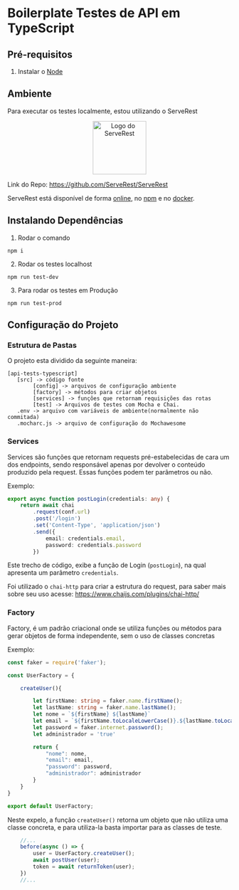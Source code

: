 # __Boilerplate Testes de API em TypeScript__


## __Pré-requisitos__
1. Instalar o [Node](https://nodejs.org/pt-br/)

## __Ambiente__
Para executar os testes localmente, estou utilizando o ServeRest

<p align="center">
 <img alt="Logo do ServeRest" src="https://user-images.githubusercontent.com/29241659/115161869-6a017e80-a076-11eb-9bbe-c391eff410db.png" height="120">
</p>

Link do Repo: https://github.com/ServeRest/ServeRest

 ServeRest está disponível de forma [online](https://serverest.dev), no [npm](https://www.npmjs.com/package/serverest) e no [docker](https://hub.docker.com/r/paulogoncalvesbh/serverest/).

## __Instalando Dependências__
1. Rodar o comando 
```
npm i
```
2. Rodar os testes localhost
```
npm run test-dev
````

3. Para rodar os testes em Produção
```
npm run test-prod
````

## __Configuração do Projeto__
### Estrutura de Pastas
O projeto esta dividido da seguinte maneira:

    [api-tests-typescript]
       [src] -> código fonte
            [config] -> arquivos de configuração ambiente
            [factory] -> métodos para criar objetos
            [services] -> funções que retornam requisições das rotas
            [test] -> Arquivos de testes com Mocha e Chai.
       .env -> arquivo com variáveis de ambiente(normalmente não commitada)
       .mocharc.js -> arquivo de configuração do Mochawesome
  

### __Services__
Services são funções que retornam requests pré-estabelecidas de cara um dos endpoints, sendo responsável apenas por devolver o conteúdo produzido pela request. Essas funções podem ter parâmetros ou não.

Exemplo:

``` ts
export async function postLogin(credentials: any) {
    return await chai
        .request(conf.url)
        .post('/login')
        .set('Content-Type', 'application/json')
        .send({
            email: credentials.email,
            password: credentials.password
        })
```

Este trecho de código, exibe a função de Login (`postLogin`), na qual apresenta um parâmetro `credentials`.

Foi utilizado o `chai-http` para criar a estrutura do request, para saber mais sobre seu uso acesse: https://www.chaijs.com/plugins/chai-http/

### __Factory__

Factory, é um padrão criacional onde se utiliza funções ou métodos para gerar objetos de forma independente, sem o uso de classes concretas

Exemplo:

```ts
const faker = require('faker');

const UserFactory = {

    createUser(){

        let firstName: string = faker.name.firstName();
        let lastName: string = faker.name.lastName();
        let nome = `${firstName} ${lastName}`
        let email = `${firstName.toLocaleLowerCase()}.${lastName.toLocaleLowerCase()}@email.com`
        let password = faker.internet.password();
        let administrador = 'true'

        return {
            "nome": nome,
            "email": email,
            "password": password,
            "administrador": administrador
        }
    }
}

export default UserFactory;
```

Neste expelo, a função `createUser()` retorna um objeto que não utiliza uma classe concreta, e para utiliza-la basta importar para as classes de teste.

```ts
    //...
    before(async () => {
        user = UserFactory.createUser();
        await postUser(user);
        token = await returnToken(user);
    })
    //...
```

